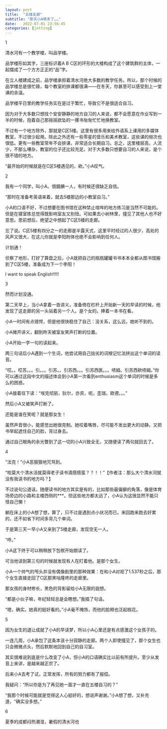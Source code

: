 ```yaml
---
layout: post
title:  "五楼走廊"
subtitle: "那天小A喝多了……"
date:   2022-07-01 23:56:45
categories: [jotting]
---
```


1

清水河有一个教学楼，叫品学楼。

品学楼形如其字，三座标识着A B C区的环形的大楼构成了这个建筑群的主体，一起摆成了一个方方正正的“品”字。

在立人楼建成之前，品学楼承担着清水河绝大多数的教学任务。所以，那个时候的品学楼总是很忙碌，每个教室的排课都很满——在冬天，你甚至可以感受到上一堂课的余温。

品学楼平日里的教学任务实在是过于繁忙，导致它不是很适合自习。

因为对于大多数只想找个安安静静的地方自习的人来说，都不会愿意在作业写到一半的时候，抱着自己那摇摇欲坠的一摞书匆匆忙忙地换教室。

不过有一个地方除外，那就是C区5楼。这里有很多用来给外语系上课用的多媒体教室，不过很少起用。除此之外还有一些零星的音乐和美术教室，这些课的频次也很低。更有一些教室常年不会排课，非常适合长期自习。总之，这里楼层高，人流少，不那么嘈杂，教室的位子还比较充足。对于大多数只想要自习的人来说，是个很不错的地方。

“最开始的时候就是在C区5楼遇见的，欸。”小A叹气。

2

我有一个同学，叫小A。很腼腆一人，有时候还很缺乏自信。

“那时在准备考英语来着，就去5楼那边的小教室自习。”

小A的口语不好，不过想要在图书馆在这种禁止喧哗的地方练习是当然不可能的。但是在寝室练总觉得既影响室友又别扭。可如果去小树林里，撞见了其他人也不好意思。思前想后，绝望之中想起了C区5楼的走廊。

忘了说。C区5楼有四分之一的走廊是半露天式，这里平时经过的人很少，高处的风声又很大，在这儿你就是李阳附体也绝不会影响到任何人。

计划通！

侦察了地形，打好了算盘之后，小A就把自己的瓶瓶罐罐书书本本全都从图书馆搬到了C区5楼，准备成为下一个李阳！

I want to speak English!!!!!

3

然而计划没通。

第二天早上，当小A拿着一沓讲义，准备倚在栏杆上开始新一天的早读的时候，他发现了这走廊的另一头站着另一个人。是个女的。捧着一本书在看。

小A一时间有点错愕，但是他很快稳住了自己：没关系，这么远，她听不到的。

小A摊开讲义，翻到昨天被室友笑声打断的位置。

小A开始一字一句的读起来。

两三句话后小A遇到一个生词，他尝试用自己拙劣的词根记忆法拼出这个单词的读音。

“哎。。哎苏。。。引。。。引苏。。引苏西。。。引苏西医。。。啧姆。引苏西欸啧姆。”你可以通过这段中文的描述体会到小A第一次看到enthusiasm这个单词的时候是多么的困惑。

小A接着往下读：“埃克彻丽，狄尔，亦资，呃，歪瑞，欧德。。。”

然后小A又被笑声打断了。

还能是谁在笑呢？就是那女生！

虽然声音很小，能感觉出她很克制。她咬着嘴唇，尽可能不发出更大的动静。又把书举起遮住自己的脸，背过身去。

通过自己眼角的余光瞥到了这一切的小A兴致全无，又随便读了两句就回去了。

4

“法克！”小A恶狠狠地咒骂到。

“啦莫大个清水活就莫得老子读书滴撘撘蛮？？！！”【作者注：那么大个清水河就没有我读书的地方吗？】

不过说句公道话，随便读书的地方其实是有的，比如那些最偏僻的角落，像是体育场旁边的小路和主楼西侧的***。但这些地方都太远了，小A认为这很显然不能只怪自己懒！

躺在床上的小A想了想，算了，只不过是遇到点小状况而已。来回跑来跑去好累的，还不如省下时间多背几个单词。

于是第三天一早小A又来到了5楼走廊，发现空无一人。

“呼。”

小A这下终于可以稍稍放下包袱开始朗读了。

可当他读到第三句的时候就发现有人在盯着他。是那个女生。

小A一个帅气的甩头并没有偶像剧里的那种效果：在和小A对视了1.537秒之后，那个女生直接走回了C区那黑咕隆咚的走廊里。

那女孩的身材修长，黑色的背影留给小A无限的遐想。

“都是小伙子嘛，年纪轻轻总是会瞎想。”我插了句话。

“嗯，确实。她真的挺好看的。”小A毫不掩饰，而他的脸颊也泛起桃花。

5

因为女生的退让成就了小A的早读梦，所以小A心里还是有点感激这个女孩子的。

一连几周，小A承包了这条本该十分寂静的走廊。两个人即使撞见了，那个女生也只会微微点头，然后默默地回到自己的自习室。

其实很难说到底是什么改变了小A，但小A的口语确实比以前有所提升。至少从发音上来讲，是越来越正宗了。

后来小A去考了试，正常发挥，所有的努力都有了报偿。

我疑问：“所以你是为了再见她一面才一直在五楼自习的？”

“我那个时候可能就是觉得这人心挺好的，想说声谢谢。”小A想了想，又补充道，“确实没多想。”

6

夏季的成都闷热潮湿，暑假的清水河也